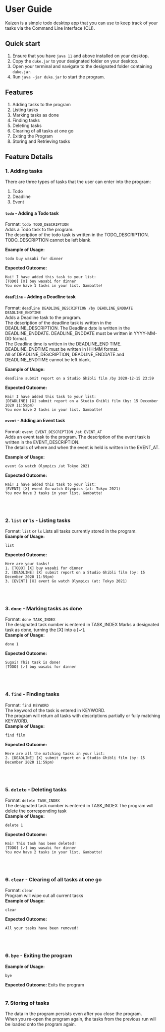 # User Guide
Kaizen is a simple todo desktop app that you can use to keep track of your tasks via the Command Line Interface (CLI).

## Quick start
1. Ensure that you have `java 11` and above installed on your desktop.
2. Copy the `duke.jar` to your designated folder on your desktop.
3. Open your terminal and navigate to the designated folder containing `duke.jar`.
4. Run `java -jar duke.jar` to start the program.

## Features 
1. Adding tasks to the program
2. Listing tasks
3. Marking tasks as done
4. Finding tasks
5. Deleting tasks
6. Clearing of all tasks at one go
7. Exiting the Program
8. Storing and Retrieving tasks

## Feature Details
### 1. Adding tasks
There are three types of tasks that the user can enter into the program:
1. Todo
2. Deadline
3. Event

#### `todo` - Adding a Todo task
Format: `todo TODO_DESCRIPTION`  
Adds a Todo task to the program.  
The description of the todo task is written in the TODO_DESCRIPTION.  
TODO_DESCRIPTION cannot be left blank.  

**Example of Usage:**
```
todo buy wasabi for dinner
```

**Expected Outcome:**
```
Hai! I have added this task to your list:
[TODO] [X] buy wasabi for dinner
You now have 1 tasks in your list. Gambatte!
```  

#### `deadline` - Adding a Deadline task
Format: `deadline DEADLINE_DESCRIPTION /by DEADLINE_ENDDATE DEADLINE_ENDTIME`  
Adds a Deadline task to the program.  
The description of the deadline task is written in the DEADLINE_DESCRIPTION.
The Deadline date is written in the DEADLINE_ENDDATE. DEADLINE_ENDDATE must be written in YYYY-MM-DD format.  
The Deadline time is written in the DEADLINE_END TIME. DEADLINE_ENDTIME must be written in HH:MM format.  
All of DEADLINE_DESCRIPTION, DEADLINE_ENDDATE and DEADLINE_ENDTIME cannot be left blank.  

**Example of Usage:**
```
deadline submit report on a Studio Ghibli film /by 2020-12-15 23:59
```

**Expected Outcome:**
```
Hai! I have added this task to your list:
[DEADLINE] [X] submit report on a Studio Ghibli film (by: 15 December 2020 11:59pm)  
You now have 2 tasks in your list. Gambatte!
```  

#### `event` - Adding an Event task
Format: `event EVENT_DESCRIPTION /at EVENT_AT`  
Adds an event task to the program.
The description of the event task is written in the EVENT_DESCRIPTION.  
The details of where and when the event is held is written in the EVENT_AT.  

**Example of Usage:**
```
event Go watch Olympics /at Tokyo 2021
```

**Expected Outcome:**
```
Hai! I have added this task to your list:
[EVENT] [X] event Go watch Olympics (at: Tokyo 2021)
You now have 3 tasks in your list. Gambatte!
```  
<br><br/>
### 2. `list` or `ls` - Listing tasks
Format: `list` or `ls`
Lists all tasks currently stored in the program.  
**Example of Usage:**
```
list
```

**Expected Outcome:**
```
Here are your tasks!
1. [TODO] [X] buy wasabi for dinner
2. [DEADLINE] [X] submit report on a Studio Ghibli film (by: 15 December 2020 11:59pm)  
3. [EVENT] [X] event Go watch Olympics (at: Tokyo 2021)
```  
<br><br/>
### 3. `done` - Marking tasks as done
Format: `done TASK_INDEX`  
The designated task number is entered in TASK_INDEX
Marks a designated task as done, turning the [X] into a [✓].  
**Example of Usage:**
```
done 1
```

**Expected Outcome:**
```
Sugoi! This task is done!
[TODO] [✓] buy wasabi for dinner
```  
<br><br/>
### 4. `find` - Finding tasks
Format: `find KEYWORD`  
The keyword of the task is entered in KEYWORD.  
The program will return all tasks with descriptions partially or fully matching KEYWORD.  
**Example of Usage:**
```
find film
```

**Expected Outcome:**
```
Here are all the matching tasks in your list:
2. [DEADLINE] [X] submit report on a Studio Ghibli film (by: 15 December 2020 11:59pm)
```  
<br><br/>
### 5. `delete` - Deleting tasks
Format: `delete TASK_INDEX`  
The designated task number is entered in TASK_INDEX 
The program will delete the corresponding task  
**Example of Usage:**
```
delete 1
```

**Expected Outcome:**
```
Hai! This task has been deleted!  
[TODO] [✓] buy wasabi for dinner
You now have 2 tasks in your list. Gambatte!
```  
<br><br/>
### 6. `clear` - Clearing of all tasks at one go
Format: `clear`  
Program will wipe out all current tasks  
**Example of Usage:**
```
clear
```

**Expected Outcome:**
```
All your tasks have been removed!
```  
<br><br/>
### 6. `bye` - Exiting the program
**Example of Usage:**
```
bye
```

**Expected Outcome:**
Exits the program
<br><br/>
### 7. Storing of tasks  
The data in the program persists even after you close the program.  
When you re-open the program again, the tasks from the previous run will be loaded onto the program again.  
